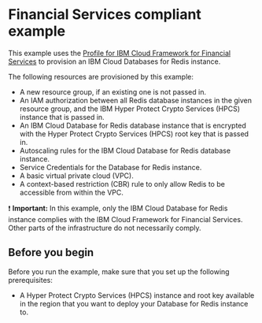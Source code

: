 # Financial Services compliant example

This example uses the [Profile for IBM Cloud Framework for Financial Services](https://github.com/terraform-ibm-modules/terraform-ibm-icd-redis/tree/main/modules/fscloud) to provision an IBM Cloud Databases for Redis instance.

The following resources are provisioned by this example:

- A new resource group, if an existing one is not passed in.
- An IAM authorization between all Redis database instances in the given resource group, and the IBM Hyper Protect Crypto Services (HPCS) instance that is passed in.
- An IBM Cloud Database for Redis database instance that is encrypted with the Hyper Protect Crypto Services (HPCS) root key that is passed in.
- Autoscaling rules for the IBM Cloud Database for Redis database instance.
- Service Credentials for the Database for Redis instance.
- A basic virtual private cloud (VPC).
- A context-based restriction (CBR) rule to only allow Redis to be accessible from within the VPC.

:exclamation: **Important:** In this example, only the IBM Cloud Database for Redis instance complies with the IBM Cloud Framework for Financial Services. Other parts of the infrastructure do not necessarily comply.

## Before you begin

Before you run the example, make sure that you set up the following prerequisites:

- A Hyper Protect Crypto Services (HPCS) instance and root key available in the region that you want to deploy your Database for Redis instance to.
